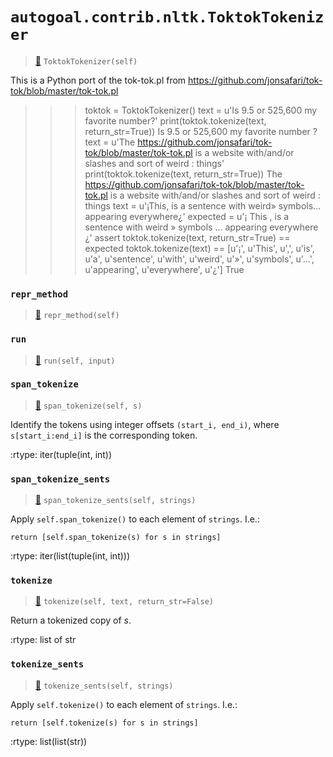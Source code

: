 # `autogoal.contrib.nltk.ToktokTokenizer`

> [📝](https://github.com/autogal/autogoal/blob/main/autogoal/contrib/nltk/_generated.py#L431)
> `ToktokTokenizer(self)`

This is a Python port of the tok-tok.pl from
https://github.com/jonsafari/tok-tok/blob/master/tok-tok.pl

>>> toktok = ToktokTokenizer()
>>> text = u'Is 9.5 or 525,600 my favorite number?'
>>> print(toktok.tokenize(text, return_str=True))
Is 9.5 or 525,600 my favorite number ?
>>> text = u'The https://github.com/jonsafari/tok-tok/blob/master/tok-tok.pl is a website with/and/or slashes and sort of weird : things'
>>> print(toktok.tokenize(text, return_str=True))
The https://github.com/jonsafari/tok-tok/blob/master/tok-tok.pl is a website with/and/or slashes and sort of weird : things
>>> text = u'¡This, is a sentence with weird» symbols… appearing everywhere¿'
>>> expected = u'¡ This , is a sentence with weird » symbols … appearing everywhere ¿'
>>> assert toktok.tokenize(text, return_str=True) == expected
>>> toktok.tokenize(text) == [u'¡', u'This', u',', u'is', u'a', u'sentence', u'with', u'weird', u'»', u'symbols', u'…', u'appearing', u'everywhere', u'¿']
True
### `repr_method`

> [📝](https://github.com/autogoal/autogoal/blob/main/autogoal/utils/__init__.py#L87)
> `repr_method(self)`

### `run`

> [📝](https://github.com/autogoal/autogoal/blob/main/autogoal/contrib/nltk/_generated.py#L437)
> `run(self, input)`

### `span_tokenize`

> [📝](/usr/local/lib/python3.6/dist-packages/nltk/tokenize/api.py#L35)
> `span_tokenize(self, s)`

Identify the tokens using integer offsets ``(start_i, end_i)``,
where ``s[start_i:end_i]`` is the corresponding token.

:rtype: iter(tuple(int, int))
### `span_tokenize_sents`

> [📝](/usr/local/lib/python3.6/dist-packages/nltk/tokenize/api.py#L54)
> `span_tokenize_sents(self, strings)`

Apply ``self.span_tokenize()`` to each element of ``strings``.  I.e.:

    return [self.span_tokenize(s) for s in strings]

:rtype: iter(list(tuple(int, int)))
### `tokenize`

> [📝](/usr/local/lib/python3.6/dist-packages/nltk/tokenize/toktok.py#L173)
> `tokenize(self, text, return_str=False)`

Return a tokenized copy of *s*.

:rtype: list of str
### `tokenize_sents`

> [📝](/usr/local/lib/python3.6/dist-packages/nltk/tokenize/api.py#L44)
> `tokenize_sents(self, strings)`

Apply ``self.tokenize()`` to each element of ``strings``.  I.e.:

    return [self.tokenize(s) for s in strings]

:rtype: list(list(str))
